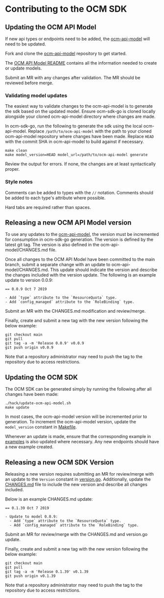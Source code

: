 # Contributing to the OCM SDK

## Updating the OCM API Model

If new api types or endpoints need to be added, the
[ocm-api-model](https://github.com/openshift-online/ocm-api-model) will need to be updated.

Fork and clone the [ocm-api-model](https://github.com/openshift-online/ocm-api-model) repository to
get started.

The [OCM API Model README](https://github.com/openshift-online/ocm-api-model/blob/main/README.md)
contains all the information needed to create or update models.

Submit an MR with any changes after validation. The MR should be reviewed before merge.

### Validating model updates

The easiest way to validate changes to the ocm-api-model is to generate the sdk based on the updated model.
Ensure ocm-sdk-go is cloned locally alongside your cloned ocm-api-model directory where changes are made.

In ocm-sdk-go, run the following to generate the sdk using the local ocm-api-model. Replace
`/path/to/ocm-api-model` with the path to your cloned ocm-api-model repository where changes have been made.
Replace `HEAD` with the commit SHA in ocm-api-model to build against if necessary.

```shell
make clean
make model_version=HEAD model_url=/path/to/ocm-api-model generate
```

Review the output for errors. If none, the changes are at least syntactically proper.

### Style notes

Comments can be added to types with the `//` notation. Comments should be added to each type's attribute where
possible.

Hard tabs are required rather than spaces.

## Releasing a new OCM API Model version

To use any updates to the [ocm-api-model](https://github.com/openshift-online/ocm-api-model), the version
must be incremented for consumption in ocm-sdk-go generation. The version is defined by the latest git tag.
The version is also defined in the ocm-api-model/CHANGES.md file.

Once all changes to the OCM API Model have been committed to the main branch, submit a separate change with
an update to ocm-api-model/CHANGES.md. This update should indicate the version and describe the changes
included with the version update. The following is an example update to version 0.0.9:

```
== 0.0.9 Oct 7 2019

- Add `type` attribute to the `ResourceQuota` type.
- Add `config_managed` attribute to the `RoleBinding` type.
```

Submit an MR with the CHANGES.md modification and review/merge.

Finally, create and submit a new tag with the new version following the below example:

```shell
git checkout main
git pull
git tag -a -m 'Release 0.0.9' v0.0.9
git push origin v0.0.9
```

Note that a repository administrator may need to push the tag to the repository due to access restrictions.

## Updating the OCM SDK

The OCM SDK can be generated simply by running the following after all changes have been made:

```shell
./hack/update-ocm-api-model.sh
make update
```

In most cases, the ocm-api-model version will be incremented prior to generation. To increment the ocm-api-model
version, update the `model_version` constant in [Makefile](Makefile).

Whenever an update is made, ensure that the corresponding example in [examples](examples) is also updated where
necessary. Any new endpoints should have a new example created.

## Releasing a new OCM SDK Version

Releasing a new version requires submitting an MR for review/merge with an update to the `Version` constant in
[version.go](version.go). Additionally, update the [CHANGES.md](CHANGES.md) file to include the new version and
describe all changes included.

Below is an example CHANGES.md update:

```
== 0.1.39 Oct 7 2019

- Update to model 0.0.9:
  - Add `type` attribute to the `ResourceQuota` type.
  - Add `config_managed` attribute to the `RoleBinding` type.
```

Submit an MR for review/merge with the CHANGES.md and version.go update.

Finally, create and submit a new tag with the new version following the below example:

```shell
git checkout main
git pull
git tag -a -m 'Release 0.1.39' v0.1.39
git push origin v0.1.39
```

Note that a repository administrator may need to push the tag to the repository due to access restrictions.
